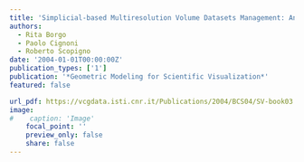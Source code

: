 ```yaml
---
title: 'Simplicial-based Multiresolution Volume Datasets Management: An Overview'
authors:
  - Rita Borgo
  - Paolo Cignoni
  - Roberto Scopigno
date: '2004-01-01T00:00:00Z'
publication_types: ['1']
publication: '*Geometric Modeling for Scientific Visualization*'
featured: false

url_pdf: https://vcgdata.isti.cnr.it/Publications/2004/BCS04/SV-book03.pdf
image:
#    caption: 'Image'
    focal_point: ''
    preview_only: false
    share: false
---
```

